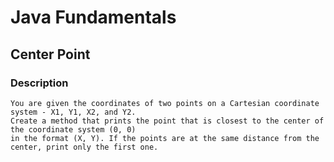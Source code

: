 # Java Fundamentals

## Center Point

### Description
    You are given the coordinates of two points on a Cartesian coordinate system - X1, Y1, X2, and Y2.
    Create a method that prints the point that is closest to the center of the coordinate system (0, 0) 
    in the format (X, Y). If the points are at the same distance from the center, print only the first one.
